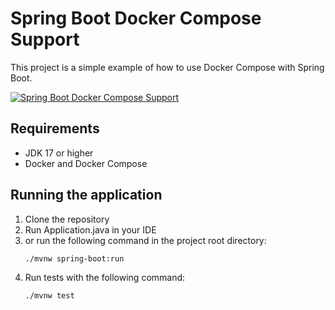 # Spring Boot Docker Compose Support

This project is a simple example of how to use Docker Compose with Spring Boot.

[![Spring Boot Docker Compose Support](https://img.youtube.com/vi/PZt5EJTLH4o/0.jpg)](https://www.youtube.com/watch?v=PZt5EJTLH4o)

## Requirements
* JDK 17 or higher
* Docker and Docker Compose

## Running the application
1. Clone the repository
2. Run Application.java in your IDE
3. or run the following command in the project root directory:
    ```shell
    ./mvnw spring-boot:run
    ```
4. Run tests with the following command:
    ```shell
    ./mvnw test
    ```